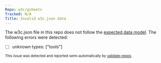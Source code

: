 ```yaml
---
Repo: w3c/gsheets
Tracked: N/A
Title: Invalid w3c.json data
---
```


The w3c.json file in this repo does not follow the [expected data model](https://w3c.github.io/w3c.json.html). The following errors were detected:
* [ ] unknown types: ["tools"]

<sub>This issue was detected and reported semi-automatically by [validate-repos](https://github.com/w3c/validate-repos/).</sub>
